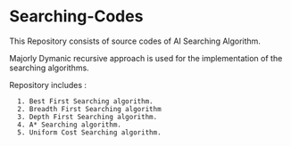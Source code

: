 # Searching-Codes

This Repository consists of source codes of AI Searching Algorithm.

Majorly Dymanic recursive approach is used for the implementation of the searching algorithms.

Repository includes  :

      1. Best First Searching algorithm.
      2. Breadth First Searching algorithm
      3. Depth First Searching algorithm.  
      4. A* Searching algorithm.  
      5. Uniform Cost Searching algorithm.      
